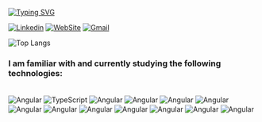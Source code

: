 [![Typing SVG](https://readme-typing-svg.demolab.com?font=Fira+Code&weight=500&pause=1000&color=29F7E4&random=false&width=435&lines=Hi!+I'm+Lucas+Alberto+%F0%9F%A4%99;Front-end+Developer;From+Santos-Sp)](https://git.io/typing-svg)

[![Linkedin](https://img.shields.io/badge/LinkedIn-0077B5?style=for-the-badge&logo=linkedin&logoColor=white)](https://www.linkedin.com/in/lucasalberto0/)
[![WebSite](https://img.shields.io/badge/website-000000?style=for-the-badge&logo=About.me&logoColor=white)](https://lucasalberto.site/)
[![Gmail](https://img.shields.io/badge/Gmail-D14836?style=for-the-badge&logo=gmail&logoColor=white)](lucasalberto4321@gmail.com)

![Top Langs](https://github-readme-stats.vercel.app/api/top-langs/?username=LucasAlberto0&layout=compact&theme=react)

 <h3>I am familiar with and currently studying the following technologies:</h3>
<div style="display: inline_block"><br/>
    <img align="center" alt="Angular" src="https://img.shields.io/badge/Angular-DD0031?style=for-the-badge&logo=angular&logoColor=white" />
     <img align="center" alt="TypeScript" src="https://img.shields.io/badge/TypeScript-007ACC?style=for-the-badge&logo=typescript&logoColor=white" />
      <img align="center" alt="Angular" src="https://img.shields.io/badge/HTML5-E34F26?style=for-the-badge&logo=html5&logoColor=white" />
       <img align="center" alt="Angular" src="https://img.shields.io/badge/CSS3-1572B6?style=for-the-badge&logo=css3&logoColor=white" />
        <img align="center" alt="Angular" src="https://img.shields.io/badge/JavaScript-F7DF1E?style=for-the-badge&logo=javascript&logoColor=black" />
        <img align="center" alt="Angular" src="https://img.shields.io/badge/Sass-CC6699?style=for-the-badge&logo=sass&logoColor=white" />
        <img align="center" alt="Angular" src="https://img.shields.io/badge/Tailwind_CSS-38B2AC?style=for-the-badge&logo=tailwind-css&logoColor=white" />
        <img align="center" alt="Angular" src="https://img.shields.io/badge/GIT-E44C30?style=for-the-badge&logo=git&logoColor=white" />
      <img align="center" alt="Angular" src="https://img.shields.io/badge/Figma-F24E1E?style=for-the-badge&logo=figma&logoColor=white" /> 
      <img align="center" alt="Angular" src="https://img.shields.io/badge/React-20232A?style=for-the-badge&logo=react&logoColor=61DAFB" />
      <img align="center" alt="Angular" src="https://img.shields.io/badge/next%20js-000000?style=for-the-badge&logo=nextdotjs&logoColor=white" />
 <img align="center" alt="Angular" src="https://img.shields.io/badge/Bootstrap-563D7C?style=for-the-badge&logo=bootstrap&logoColor=white" />
  <img align="center" alt="Angular" src="https://img.shields.io/badge/Docker-2CA5E0?style=for-the-badge&logo=docker&logoColor=white" />

       
</div>

